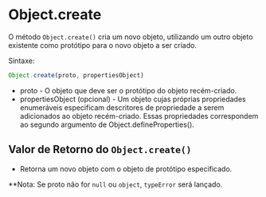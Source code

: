 # Object.create

O método `Object.create()` cria um novo objeto, utilizando um outro objeto existente como protótipo para o novo objeto a ser criado.

Sintaxe:

```js
Object.create(proto, propertiesObject)
```

* proto - O objeto que deve ser o protótipo do objeto recém-criado.
* propertiesObject (opcional) - Um objeto cujas próprias propriedades enumeráveis ​​especificam descritores de propriedade a serem adicionados ao objeto recém-criado. Essas propriedades correspondem ao segundo argumento de Object.defineProperties().

## Valor de Retorno do `Object.create()`

* Retorna um novo objeto com o objeto de protótipo especificado.

**Nota: Se proto não for `null` ou `object`, `typeError` será lançado.

